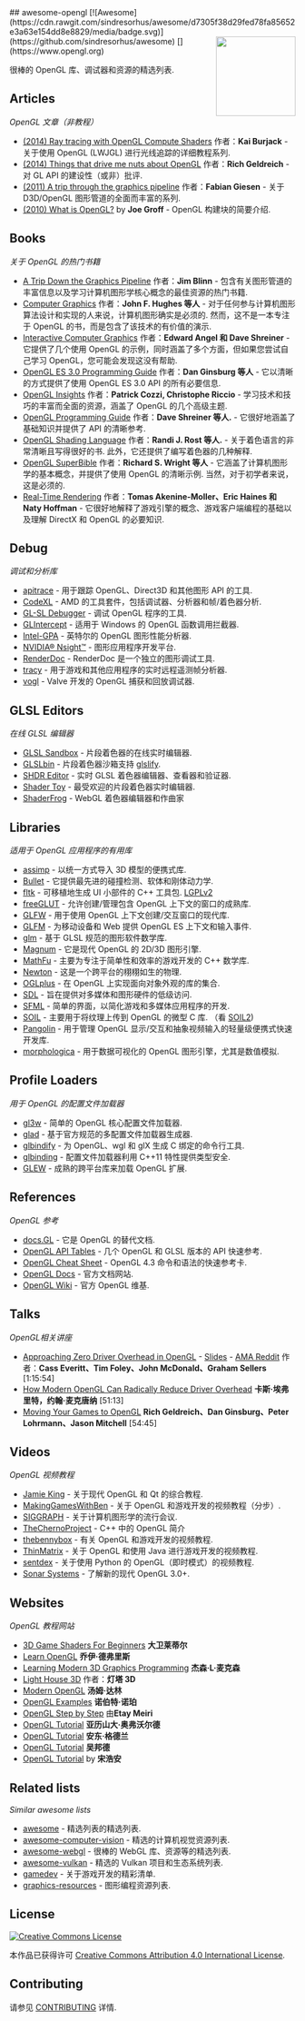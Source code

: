 <div class="github-widget" data-repo="eug/awesome-opengl"></div>
<script async src="https://pagead2.googlesyndication.com/pagead/js/adsbygoogle.js"></script><ins class="adsbygoogle" style="display:block" data-ad-client="ca-pub-6890694312814945" data-ad-slot="5473692530" data-ad-format="auto"  data-full-width-responsive="true"></ins><script>(adsbygoogle = window.adsbygoogle || []).push({});</script>
## awesome-opengl [![Awesome](https://cdn.rawgit.com/sindresorhus/awesome/d7305f38d29fed78fa85652e3a63e154dd8e8829/media/badge.svg)](https://github.com/sindresorhus/awesome)
[<img src="https://rawgit.com/eug/awesome-opengl/master/opengl-logo.svg" align="right" width="140">](https://www.opengl.org)

很棒的 OpenGL 库、调试器和资源的精选列表.




## Articles

*OpenGL 文章（非教程）*

* [(2014) Ray tracing with OpenGL Compute Shaders](https://github.com/LWJGL/lwjgl3-wiki/wiki/2.6.1.-Ray-tracing-with-OpenGL-Compute-Shaders-%28Part-I%29) 作者：**Kai Burjack** - 关于使用 OpenGL (LWJGL) 进行光线追踪的详细教程系列.
* [(2014) Things that drive me nuts about OpenGL](http://richg42.blogspot.com.au/2014/05/things-that-drive-me-nuts-about-opengl.html) 作者：**Rich Geldreich** - 对 GL API 的建设性（或非）批评.
* [(2011) A trip through the graphics pipeline](https://fgiesen.wordpress.com/2011/07/09/a-trip-through-the-graphics-pipeline-2011-index) 作者：**Fabian Giesen** - 关于 D3D/OpenGL 图形管道的全面而丰富的系列.
* [(2010) What is OpenGL?](http://duriansoftware.com/joe/An-intro-to-modern-OpenGL.-Chapter-1:-The-Graphics-Pipeline.html) by **Joe Groff** - OpenGL 构建块的简要介绍.


## Books

*关于 OpenGL 的热门书籍*

* [A Trip Down the Graphics Pipeline](http://www.amazon.com/dp/1558603875) 作者：**Jim Blinn** - 包含有关图形管道的丰富信息以及学习计算机图形学核心概念的最佳资源的热门书籍.
* [Computer Graphics](http://www.amazon.com/dp/0321399528) 作者：**John F. Hughes 等人** - 对于任何参与计算机图形算法设计和实现的人来说，计算机图形确实是必须的. 然而，这不是一本专注于 OpenGL 的书，而是包含了该技术的有价值的演示.
* [Interactive Computer Graphics](http://www.amazon.com/dp/0132545233) 作者：**Edward Angel 和 Dave Shreiner** - 它提供了几个使用 OpenGL 的示例，同时涵盖了多个方面，但如果您尝试自己学习 OpenGL，您可能会发现这没有帮助.
* [OpenGL ES 3.0 Programming Guide](http://www.amazon.com/dp/0321933885) 作者：**Dan Ginsburg 等人** - 它以清晰的方式提供了使用 OpenGL ES 3.0 API 的所有必要信息.
* [OpenGL Insights](http://www.amazon.com/dp/1439893764) 作者：**Patrick Cozzi, Christophe Riccio** - 学习技术和技巧的丰富而全面的资源，涵盖了 OpenGL 的几个高级主题.
* [OpenGL Programming Guide](http://www.amazon.com/dp/0321773039) 作者：**Dave Shreiner 等人.** - 它很好地涵盖了基础知识并提供了 API 的清晰参考.
* [OpenGL Shading Language](http://www.amazon.com/dp/0321637631) 作者：**Randi J. Rost 等人.** - 关于着色语言的非常清晰且写得很好的书. 此外，它还提供了编写着色器的几种解释.
* [OpenGL SuperBible](http://www.amazon.com/dp/0321712617) 作者：**Richard S. Wright 等人** - 它涵盖了计算机图形学的基本概念，并提供了使用 OpenGL 的清晰示例. 当然，对于初学者来说，这是必须的.
* [Real-Time Rendering](http://www.amazon.com/dp/1568814240) 作者：**Tomas Akenine-Moller、Eric Haines 和 Naty Hoffman** - 它很好地解释了游戏引擎的概念、游戏客户端编程的基础以及理解 DirectX 和 OpenGL 的必要知识.


## Debug

*调试和分析库*

* [apitrace](http://apitrace.github.io) - 用于跟踪 OpenGL、Direct3D 和其他图形 API 的工具.
* [CodeXL](https://github.com/GPUOpen-Tools/CodeXL) - AMD 的工具套件，包括调试器、分析器和帧/着色器分析.
* [GL-SL Debugger](http://glsl-debugger.github.io) - 调试 OpenGL 程序的工具.
* [GLIntercept](https://github.com/dtrebilco/glintercept) - 适用于 Windows 的 OpenGL 函数调用拦截器.
* [Intel-GPA](https://software.intel.com/en-us/gpa) - 英特尔的 OpenGL 图形性能分析器.
* [NVIDIA® Nsight™](https://developer.nvidia.com/nvidia-nsight-visual-studio-edition) - 图形应用程序开发平台.
* [RenderDoc](https://github.com/baldurk/renderdoc) - RenderDoc 是一个独立的图形调试工具.
* [tracy](https://github.com/wolfpld/tracy) - 用于游戏和其他应用程序的实时远程遥测帧分析器.
* [vogl](https://github.com/ValveSoftware/vogl) - Valve 开发的 OpenGL 捕获和回放调试器.


## GLSL Editors

*在线 GLSL 编辑器*

* [GLSL Sandbox](http://glslsandbox.com) - 片段着色器的在线实时编辑器.
* [GLSLbin](http://glslb.in) - 片段着色器沙箱支持 [glslify](https://github.com/stackgl/glslify).
* [SHDR Editor](http://shdr.bkcore.com) - 实时 GLSL 着色器编辑器、查看器和验证器.
* [Shader Toy](https://www.shadertoy.com) - 最受欢迎的片段着色器实时编辑器.
* [ShaderFrog](http://shaderfrog.com/) - WebGL 着色器编辑器和作曲家

## Libraries

*适用于 OpenGL 应用程序的有用库*

* [assimp](https://github.com/assimp/assimp) - 以统一方式导入 3D 模型的便携式库.
* [Bullet](http://bulletphysics.org/wordpress) - 它提供最先进的碰撞检测、软体和刚体动力学.
* [fltk](https://www.fltk.org/) - 可移植地生成 UI 小部件的 C++ 工具包. [LGPLv2](https://www.fltk.org/COPYING.php)
* [freeGLUT](http://freeglut.sourceforge.net) - 允许创建/管理包含 OpenGL 上下文的窗口的成熟库.
* [GLFW](http://www.glfw.org) - 用于使用 OpenGL 上下文创建/交互窗口的现代库.
* [GLFM](https://github.com/brackeen/glfm) - 为移动设备和 Web 提供 OpenGL ES 上下文和输入事件.
* [glm](http://glm.g-truc.net/0.9.6/index.html) - 基于 GLSL 规范的图形软件数学库.
* [Magnum](https://github.com/mosra/magnum) - 它是现代 OpenGL 的 2D/3D 图形引擎.
* [MathFu](http://google.github.io/mathfu/) - 主要为专注于简单性和效率的游戏开发的 C++ 数学库.
* [Newton](http://newtondynamics.com/forum/newton.php) - 这是一个跨平台的栩栩如生的物理.
* [OGLplus](http://oglplus.org) - 在 OpenGL 上实现面向对象外观的库的集合.
* [SDL](http://www.libsdl.org) - 旨在提供对多媒体和图形硬件的低级访问.
* [SFML](http://www.sfml-dev.org) - 简单的界面，以简化游戏和多媒体应用程序的开发.
* [SOIL](http://www.lonesock.net/soil.html)  - 主要用于将纹理上传到 OpenGL 的微型 C 库.  （看 [SOIL2](https://bitbucket.org/SpartanJ/soil2))
* [Pangolin](https://github.com/stevenlovegrove/Pangolin) - 用于管理 OpenGL 显示/交互和抽象视频输入的轻量级便携式快速开发库.
* [morphologica](https://github.com/ABRG-Models/morphologica) - 用于数据可视化的 OpenGL 图形引擎，尤其是数值模拟.


## Profile Loaders

*用于 OpenGL 的配置文件加载器*

* [gl3w](https://github.com/skaslev/gl3w) - 简单的 OpenGL 核心配置文件加载器.
* [glad](https://github.com/Dav1dde/glad) - 基于官方规范的多配置文件加载器生成器.
* [glbindify](https://github.com/nnesse/glbindify) - 为 OpenGL、wgl 和 glX 生成 C 绑定的命令行工具.
* [glbinding](https://github.com/cginternals/glbinding) - 配置文件加载器利用 C++11 特性提供类型安全.
* [GLEW](http://glew.sourceforge.net) - 成熟的跨平台库来加载 OpenGL 扩展.


## References

*OpenGL 参考*

* [docs.GL](http://docs.gl) - 它是 OpenGL 的替代文档.
* [OpenGL API Tables](http://web.eecs.umich.edu/~sugih/courses/eecs487/common/notes/APITables.xml) - 几个 OpenGL 和 GLSL 版本的 API 快速参考.
* [OpenGL Cheat Sheet](https://www.khronos.org/files/opengl43-quick-reference-card.pdf) - OpenGL 4.3 命令和语法的快速参考卡.
* [OpenGL Docs](https://www.opengl.org/sdk/docs) - 官方文档网站.
* [OpenGL Wiki](https://www.opengl.org/wiki/Main_Page) - 官方 OpenGL 维基.


## Talks

*OpenGL相关讲座*
* [Approaching Zero Driver Overhead in OpenGL](http://gdcvault.com/play/1020791/) - [Slides](http://www.slideshare.net/CassEveritt/approaching-zero-driver-overhead) - [AMA Reddit](https://www.reddit.com/r/gamedev/comments/21mbo8/we_are_the_authors_of_approaching_zero_driver) 作者：**Cass Everitt、Tim Foley、John McDonald、Graham Sellers** [1:15:54]
* [How Modern OpenGL Can Radically Reduce Driver Overhead](https://www.youtube.com/watch?v=-bCeNzgiJ8I) **卡斯·埃弗里特，约翰·麦克唐纳** [51:13]
* [Moving Your Games to OpenGL](https://www.youtube.com/watch?v=45O7WTc6k2Y) **Rich Geldreich、Dan Ginsburg、Peter Lohrmann、Jason Mitchell** [54:45]


## Videos

*OpenGL 视频教程*

* [Jamie King](https://www.youtube.com/playlist?list=PLRwVmtr-pp06qT6ckboaOhnm9FxmzHpbY) - 关于现代 OpenGL 和 Qt 的综合教程.
* [MakingGamesWithBen](https://www.youtube.com/playlist?list=PLSPw4ASQYyymu3PfG9gxywSPghnSMiOAW) - 关于 OpenGL 和游戏开发的视频教程（分步）.
* [SIGGRAPH](https://www.youtube.com/user/ACMSIGGRAPH/playlists) - 关于计算机图形学的流行会议.
* [TheChernoProject](https://www.youtube.com/playlist?list=PLlrATfBNZ98foTJPJ_Ev03o2oq3-GGOS2) - C++ 中的 OpenGL 简介
* [thebennybox](https://www.youtube.com/user/thebennybox/playlists) - 有关 OpenGL 和游戏开发的视频教程.
* [ThinMatrix](https://www.youtube.com/user/ThinMatrix/playlists) - 关于 OpenGL 和使用 Java 进行游戏开发的视频教程.
* [sentdex](https://www.youtube.com/playlist?list=PLQVvvaa0QuDdfGpqjkEJSeWKGCP31__wD) - 关于使用 Python 的 OpenGL（即时模式）的视频教程.
* [Sonar Systems](https://www.youtube.com/playlist?list=PLRtjMdoYXLf6zUMDJVRZYV-6g6n62vet8) - 了解新的现代 OpenGL 3.0+.

## Websites

*OpenGL 教程网站*

* [3D Game Shaders For Beginners](https://github.com/lettier/3d-game-shaders-for-beginners) **大卫莱蒂尔**
* [Learn OpenGL](https://learnopengl.com) **乔伊·德弗里斯**
* [Learning Modern 3D Graphics Programming](https://bitbucket.org/alfonse/gltut/wiki/Home) **杰森·L·麦克森**
* [Light House 3D](http://www.lighthouse3d.com/tutorials/glsl-core-tutorial) 作者：**灯塔 3D**
* [Modern OpenGL](http://www.tomdalling.com/blog/category/modern-opengl) **汤姆·达林**
* [OpenGL Examples](https://github.com/McNopper/OpenGL) **诺伯特·诺珀**
* [OpenGL Step by Step](http://ogldev.atspace.co.uk) 由**Etay Meiri**
* [OpenGL Tutorial](https://open.gl) **亚历山大·奥弗沃尔德**
* [OpenGL Tutorial](http://antongerdelan.net/opengl/index.html) **安东·格德兰**
* [OpenGL Tutorial](http://www.opengl-tutorial.org) **吴邦德**
* [OpenGL Tutorial](http://www.songho.ca/opengl) by **宋浩安**

## Related lists

*Similar awesome lists*
* [awesome](https://github.com/sindresorhus/awesome) - 精选列表的精选列表.
* [awesome-computer-vision](https://github.com/jbhuang0604/awesome-computer-vision) - 精选的计算机视觉资源列表.
* [awesome-webgl](https://github.com/sjfricke/awesome-webgl) - 很棒的 WebGL 库、资源等的精选列表.
* [awesome-vulkan](https://github.com/vinjn/awesome-vulkan) - 精选的 Vulkan 项目和生态系统列表.
* [gamedev](https://github.com/ellisonleao/magictools) - 关于游戏开发的精彩清单.
* [graphics-resources](https://github.com/mattdesl/graphics-resources) - 图形编程资源列表.


## License

[![Creative Commons License](http://i.creativecommons.org/l/by/4.0/88x31.png)](http://creativecommons.org/licenses/by/4.0/)

本作品已获得许可 [Creative Commons Attribution 4.0 International License](http://creativecommons.org/licenses/by/4.0/).

## Contributing
请参见 [CONTRIBUTING](https://github.com/eug/awesome-opengl/blob/master/CONTRIBUTING.md) 详情.
